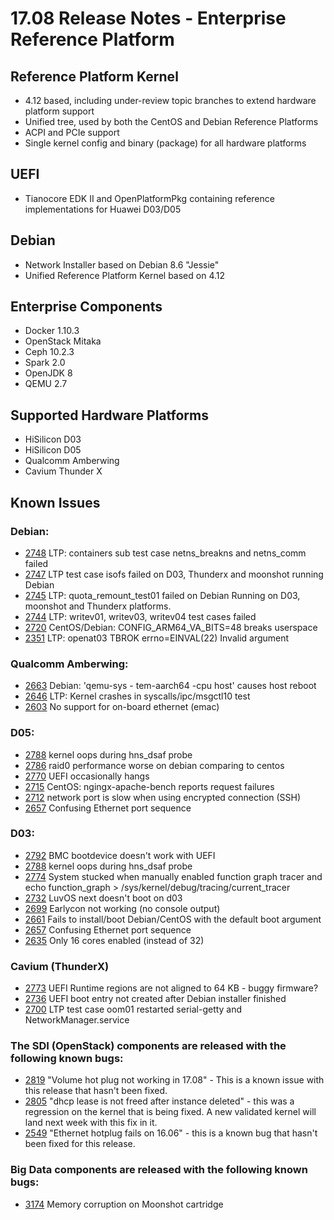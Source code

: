 # 17.08 Release Notes - Enterprise Reference Platform

## Reference Platform Kernel

- 4.12 based, including under-review topic branches to extend hardware platform support
- Unified tree, used by both the CentOS and Debian Reference Platforms
- ACPI and PCIe support
- Single kernel config and binary (package) for all hardware platforms

## UEFI

- Tianocore EDK II and OpenPlatformPkg containing reference implementations for Huawei D03/D05

## Debian

- Network Installer based on Debian 8.6 "Jessie"
- Unified Reference Platform Kernel based on 4.12

## Enterprise Components
- Docker 1.10.3
- OpenStack Mitaka
- Ceph 10.2.3
- Spark 2.0
- OpenJDK 8
- QEMU 2.7

## Supported Hardware Platforms

- HiSilicon D03
- HiSilicon D05
- Qualcomm Amberwing
- Cavium Thunder X

## Known Issues

### Debian:

- [2748](https://bugs.linaro.org/show_bug.cgi?id=2748) LTP: containers sub test case netns_breakns and netns_comm failed
- [2747](https://bugs.linaro.org/show_bug.cgi?id=2747) LTP test case isofs failed on D03, Thunderx and moonshot running Debian
- [2745](https://bugs.linaro.org/show_bug.cgi?id=2745) LTP: quota_remount_test01 failed on Debian Running on D03, moonshot and Thunderx platforms.
- [2744](https://bugs.linaro.org/show_bug.cgi?id=2744) LTP: writev01, writev03, writev04 test cases failed 
- [2720](https://bugs.linaro.org/show_bug.cgi?id=2720) CentOS/Debian: CONFIG_ARM64_VA_BITS=48 breaks userspace
- [2351](https://bugs.linaro.org/show_bug.cgi?id=2351) LTP: openat03 TBROK errno=EINVAL(22) Invalid argument

### Qualcomm Amberwing:

- [2663](https://bugs.linaro.org/show_bug.cgi?id=2663) Debian: 'qemu-sys -  tem-aarch64 -cpu host' causes host reboot
- [2646](https://bugs.linaro.org/show_bug.cgi?id=2646) LTP: Kernel crashes in syscalls/ipc/msgctl10 test
- [2603](https://bugs.linaro.org/show_bug.cgi?id=2603) No support for on-board ethernet (emac)

### D05:

- [2788](https://bugs.linaro.org/show_bug.cgi?id=2788) kernel oops during hns_dsaf probe
- [2786](https://bugs.linaro.org/show_bug.cgi?id=2786) raid0 performance worse on debian comparing to centos
- [2770](https://bugs.linaro.org/show_bug.cgi?id=2770) UEFI occasionally hangs
- [2715](https://bugs.linaro.org/show_bug.cgi?id=2715) CentOS: ngingx-apache-bench reports request failures
- [2712](https://bugs.linaro.org/show_bug.cgi?id=2712) network port is slow when using encrypted connection (SSH)
- [2657](https://bugs.linaro.org/show_bug.cgi?id=2657) Confusing Ethernet port sequence

### D03:

- [2792](https://bugs.linaro.org/show_bug.cgi?id=2792) BMC bootdevice doesn't work with UEFI
- [2788](https://bugs.linaro.org/show_bug.cgi?id=2788) kernel oops during hns_dsaf probe
- [2774](https://bugs.linaro.org/show_bug.cgi?id=2774) System stucked when manually enabled function graph tracer and echo function_graph > /sys/kernel/debug/tracing/current_tracer
- [2732](https://bugs.linaro.org/show_bug.cgi?id=2732) LuvOS next doesn't boot on d03
- [2699](https://bugs.linaro.org/show_bug.cgi?id=2699) Earlycon not working (no console output)
- [2661](https://bugs.linaro.org/show_bug.cgi?id=2661) Fails to install/boot Debian/CentOS with the default boot argument
- [2657](https://bugs.linaro.org/show_bug.cgi?id=2657) Confusing Ethernet port sequence
- [2635](https://bugs.linaro.org/show_bug.cgi?id=2635) Only 16 cores enabled (instead of 32)

### Cavium (ThunderX)

- [2773](https://bugs.linaro.org/show_bug.cgi?id=2773) UEFI Runtime regions are not aligned to 64 KB - buggy firmware?
- [2736](https://bugs.linaro.org/show_bug.cgi?id=2736) UEFI boot entry not created after Debian installer finished
- [2700](https://bugs.linaro.org/show_bug.cgi?id=2700) LTP test case oom01 restarted serial-getty and NetworkManager.service

### The SDI (OpenStack) components are released with the following known bugs:

- [2819](https://bugs.linaro.org/show_bug.cgi?id=2819) "Volume hot plug not working in 17.08" - This is a known issue with this release that hasn't been fixed.
- [2805](https://bugs.linaro.org/show_bug.cgi?id=2805) "dhcp lease is not freed after instance deleted" - this was a regression on the kernel that is being fixed. A new validated kernel will land next week with this fix in it.
- [2549](https://bugs.linaro.org/show_bug.cgi?id=2549) "Ethernet hotplug fails on 16.06" - this is a known bug that hasn't been fixed for this release.

### Big Data components are released with the following known bugs:

- [3174](https://bugs.linaro.org/show_bug.cgi?id=3174) Memory corruption on Moonshot cartridge
